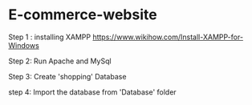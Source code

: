 # E-commerce-website

Step 1 : 
installing XAMPP
https://www.wikihow.com/Install-XAMPP-for-Windows


Step 2: 
Run Apache and MySql 

Step 3:
Create 'shopping' Database

step 4:
Import the database from 'Database' folder
